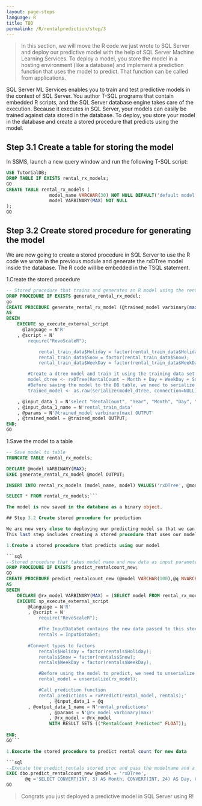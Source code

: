 ```yaml
---
layout: page-steps
language: R
title: TBD
permalink: /R/rentalprediction/step/3
---
```




>In this section, we will move the R code we just wrote to SQL Server and deploy our predictive model with the help of SQL Server Machine Learning Services.
>To deploy a model, you store the model in a hosting environment (like a database) and implement a prediction function that uses the model to predict.  That function can be called from applications.

SQL Server ML Services enables you to train and test predictive models in the context of SQL Server. You author T-SQL programs that contain embedded R scripts, and the SQL Server database engine takes care of the execution. Because it executes in SQL Server, your models can easily be trained against data stored in the database.
To deploy, you store your model in the database and create a stored procedure that predicts using the model.


## Step 3.1 Create a table for storing the model

In SSMS, launch a new query window and run the following T-SQL script:

```sql
USE TutorialDB;
DROP TABLE IF EXISTS rental_rx_models;
GO
CREATE TABLE rental_rx_models (
                model_name VARCHAR(30) NOT NULL DEFAULT('default model') PRIMARY KEY,
                model VARBINARY(MAX) NOT NULL
);
GO
```

## Step 3.2 Create stored procedure for generating the model

We are now going to create a stored procedure in SQL Server to use the R code we wrote in the previous module and generate the rxDTree model inside the database.
The R code will be embedded in the TSQL statement.

1.Create the stored procedure

```sql
-- Stored procedure that trains and generates an R model using the rental_data and a decision tree algorithm
DROP PROCEDURE IF EXISTS generate_rental_rx_model;
go
CREATE PROCEDURE generate_rental_rx_model (@trained_model varbinary(max) OUTPUT)
AS
BEGIN
    EXECUTE sp_execute_external_script
      @language = N'R'
    , @script = N'
        require("RevoScaleR");

			rental_train_data$Holiday = factor(rental_train_data$Holiday);
            rental_train_data$Snow = factor(rental_train_data$Snow);
            rental_train_data$WeekDay = factor(rental_train_data$WeekDay);

        #Create a dtree model and train it using the training data set
        model_dtree <- rxDTree(RentalCount ~ Month + Day + WeekDay + Snow + Holiday, data = rental_train_data);
        #Before saving the model to the DB table, we need to serialize it
        trained_model <- as.raw(serialize(model_dtree, connection=NULL));'

    , @input_data_1 = N'select "RentalCount", "Year", "Month", "Day", "WeekDay", "Snow", "Holiday" from dbo.rental_data where Year < 2015'
    , @input_data_1_name = N'rental_train_data'
    , @params = N'@trained_model varbinary(max) OUTPUT'
    , @trained_model = @trained_model OUTPUT;
END;
GO
```
1.Save the model to a table
```sql
-- Save model to table 
TRUNCATE TABLE rental_rx_models;

DECLARE @model VARBINARY(MAX);
EXEC generate_rental_rx_model @model OUTPUT;

INSERT INTO rental_rx_models (model_name, model) VALUES('rxDTree', @model);

SELECT * FROM rental_rx_models;```

The model is now saved in the database as a binary object.

## Step 3.2 Create stored procedure for prediction

We are now very close to deploying our predicting model so that we can consume it from our applications.
This last step includes creating a stored procedure that uses our model to predict the rental count for new data.

1.Create a stored procedure that predicts using our model

```sql
--Stored procedure that takes model name and new data as input parameters and predicts the rental count for the new data
DROP PROCEDURE IF EXISTS predict_rentalcount_new;
GO
CREATE PROCEDURE predict_rentalcount_new (@model VARCHAR(100),@q NVARCHAR(MAX))
AS
BEGIN
    DECLARE @rx_model VARBINARY(MAX) = (SELECT model FROM rental_rx_models WHERE model_name = @model);
    EXECUTE sp_execute_external_script 
        @language = N'R'
        , @script = N'
            require("RevoScaleR");

            #The InputDataSet contains the new data passed to this stored proc. We will use this data to predict.
            rentals = InputDataSet;
            
        #Convert types to factors
            rentals$Holiday = factor(rentals$Holiday);
            rentals$Snow = factor(rentals$Snow);
            rentals$WeekDay = factor(rentals$WeekDay);

            #Before using the model to predict, we need to unserialize it
            rental_model = unserialize(rx_model);

            #Call prediction function
            rental_predictions = rxPredict(rental_model, rentals);'
                , @input_data_1 = @q
        , @output_data_1_name = N'rental_predictions'
                , @params = N'@rx_model varbinary(max)'
                , @rx_model = @rx_model
                WITH RESULT SETS (("RentalCount_Predicted" FLOAT));
   
END;
GO```

1.Execute the stored procedure to predict rental count for new data  

```sql
--Execute the predict_rentals stored proc and pass the modelname and a query string with a set of features we want to use to predict the rental count
EXEC dbo.predict_rentalcount_new @model = 'rxDTree',
       @q ='SELECT CONVERT(INT, 3) AS Month, CONVERT(INT, 24) AS Day, CONVERT(INT, 4) AS WeekDay, CONVERT(INT, 1) AS Snow, CONVERT(INT, 1) AS Holiday';
GO
```

> Congrats you just deployed a predictive model in SQL Server using R! 
